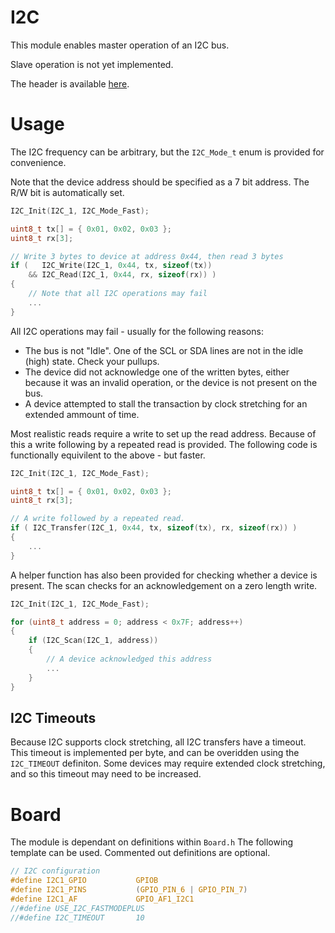 # I2C
This module enables master operation of an I2C bus.

Slave operation is not yet implemented.

The header is available [here](../Lib/I2C.h).

# Usage

The I2C frequency can be arbitrary, but the `I2C_Mode_t` enum is provided for convenience.

Note that the device address should be specified as a 7 bit address. The R/W bit is automatically set.

```c
I2C_Init(I2C_1, I2C_Mode_Fast);

uint8_t tx[] = { 0x01, 0x02, 0x03 };
uint8_t rx[3];

// Write 3 bytes to device at address 0x44, then read 3 bytes
if (   I2C_Write(I2C_1, 0x44, tx, sizeof(tx))
    && I2C_Read(I2C_1, 0x44, rx, sizeof(rx)) )
{
    // Note that all I2C operations may fail
    ...
}
```

All I2C operations may fail - usually for the following reasons:
* The bus is not "Idle". One of the SCL or SDA lines are not in the idle (high) state. Check your pullups.
* The device did not acknowledge one of the written bytes, either because it was an invalid operation, or the device is not present on the bus.
* A device attempted to stall the transaction by clock stretching for an extended ammount of time.

Most realistic reads require a write to set up the read address. Because of this a write following by a repeated read is provided. The following code is functionally equivilent to the above - but faster.

```c
I2C_Init(I2C_1, I2C_Mode_Fast);

uint8_t tx[] = { 0x01, 0x02, 0x03 };
uint8_t rx[3];

// A write followed by a repeated read.
if ( I2C_Transfer(I2C_1, 0x44, tx, sizeof(tx), rx, sizeof(rx)) )
{
    ...
}
```

A helper function has also been provided for checking whether a device is present. The scan checks for an acknowledgement on a zero length write.

```c
I2C_Init(I2C_1, I2C_Mode_Fast);

for (uint8_t address = 0; address < 0x7F; address++)
{
    if (I2C_Scan(I2C_1, address))
    {
        // A device acknowledged this address
        ...
    }
}
```

## I2C Timeouts

Because I2C supports clock stretching, all I2C transfers have a timeout. This timeout is implemented per byte, and can be overidden using the `I2C_TIMEOUT` definiton.
Some devices may require extended clock stretching, and so this timeout may need to be increased.

# Board

The module is dependant on  definitions within `Board.h`
The following template can be used. Commented out definitions are optional.

```C
// I2C configuration
#define I2C1_GPIO			GPIOB
#define I2C1_PINS			(GPIO_PIN_6 | GPIO_PIN_7)
#define I2C1_AF			    GPIO_AF1_I2C1
//#define USE_I2C_FASTMODEPLUS
//#define I2C_TIMEOUT       10
```